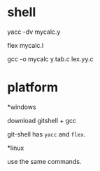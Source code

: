 # shell

yacc -dv mycalc.y

flex mycalc.l

gcc -o mycalc y.tab.c lex.yy.c

# platform

*windows

download gitshell + gcc

git-shell has `yacc` and `flex`.

*linux

use the same commands.